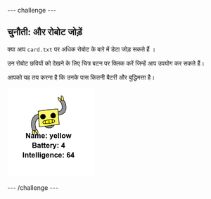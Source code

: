 --- challenge ---

## चुनौती: और रोबोट जोड़ें

क्या आप `card.txt` पर अधिक रोबोट के बारे में डेटा जोड़ सकते हैं ।

उन रोबोट छवियों को देखने के लिए चित्र बटन पर क्लिक करें जिन्हें आप उपयोग कर सकते हैं।

आपको यह तय करना है कि उनके पास कितनी बैटरी और बुद्धिमत्ता है।

![स्क्रीनशॉट](images/robotrumps-yellow.png)

--- /challenge ---